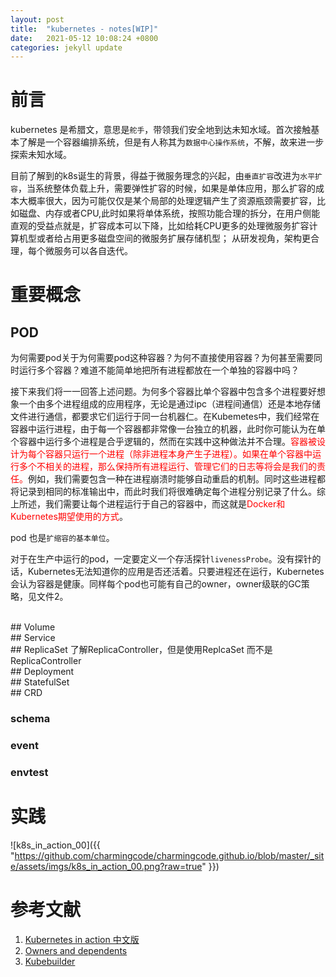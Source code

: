 ```yaml
---
layout: post
title:  "kubernetes - notes[WIP]"
date:   2021-05-12 10:08:24 +0800
categories: jekyll update
---
```


# 前言

kubernetes 是希腊文，意思是`舵手`，带领我们安全地到达未知水域。首次接触基本了解是一个容器编排系统，但是有人称其为`数据中心操作系统`，不解，故来进一步探索未知水域。

目前了解到的k8s诞生的背景，得益于微服务理念的兴起，由`垂直扩容`改进为`水平扩容`，当系统整体负载上升，需要弹性扩容的时候，如果是单体应用，那么扩容的成本大概率很大，因为可能仅仅是某个局部的处理逻辑产生了资源瓶颈需要扩容，比如磁盘、内存或者CPU,此时如果将单体系统，按照功能合理的拆分，在用户侧能直观的受益点就是，扩容成本可以下降，比如给耗CPU更多的处理微服务扩容计算机型或者给占用更多磁盘空间的微服务扩展存储机型； 从研发视角，架构更合理，每个微服务可以各自迭代。

# 重要概念

## POD

为何需要pod关于为何需要pod这种容器？为何不直接使用容器？为何甚至需要同时运行多个容器？难道不能简单地把所有进程都放在一个单独的容器中吗？

接下来我们将一一回答上述问题。为何多个容器比单个容器中包含多个进程要好想象一个由多个进程组成的应用程序，无论是通过ipc（进程间通信）还是本地存储文件进行通信，都要求它们运行于同一台机器仁。在Kubemetes中，我们经常在容器中运行进程，由于每一个容器都非常像一台独立的机器，此时你可能认为在单个容器中运行多个进程是合乎逻辑的，然而在实践中这种做法并不合理。<font color='red'>容器被设计为每个容器只运行一个进程（除非进程本身产生子进程）。如果在单个容器中运行多个不相关的进程，那么保持所有进程运行、管理它们的日志等将会是我们的责任。</font>例如，我们需要包含一种在进程崩溃时能够自动重启的机制。同时这些进程都将记录到相同的标准输出中，而此时我们将很难确定每个进程分别记录了什么。综上所述，我们需要让每个进程运行于自己的容器中，而这就是<font color='red'>Docker和Kubernetes期望使用的方式</font>。

pod 也是`扩缩容的基本单位`。

对于在生产中运行的pod，一定要定义一个存活探针`livenessProbe`。没有探针的话，Kubernetes无法知道你的应用是否还活着。只要进程还在运行，Kubernetes会认为容器是健康。同样每个pod也可能有自己的owner，owner级联的GC策略，见文件2。

<br/>
## Volume


<br/>
## Service

<br/>
## ReplicaSet 
了解ReplicaController，但是使用ReplcaSet 而不是ReplicaController


<br/>
## Deployment


<br/>
## StatefulSet

<br/>
## CRD

### schema

### event

### envtest

# 实践

![k8s_in_action_00]({{ "https://github.com/charmingcode/charmingcode.github.io/blob/master/_site/assets/imgs/k8s_in_action_00.png?raw=true" }})

# 参考文献

1. [Kubernetes in action 中文版][Kubernetes-in-action]
2. [Owners and dependents][Owners-and-dependents]
3. [Kubebuilder][Kubebuilder-link]

[Kubernetes-in-action]: http://product.dangdang.com/26439199.html
[Owners-and-dependents]:https://kubernetes.io/docs/concepts/workloads/controllers/garbage-collection/
[Kubebuilder-link]:https://book.kubebuilder.io/introduction.html

